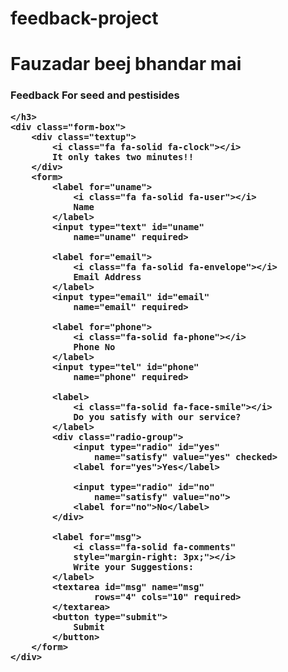 # feedback-project
<!DOCTYPE html> 
<html lang="en"> 

<head> 
	<meta charset="UTF-8"> 
	<meta name="viewport"
		content="width=device-width,initial-scale=1.0"> 
	<title>Responsive Form Card</title> 
	<link rel="stylesheet" href= 
"https://cdnjs.cloudflare.com/ajax/libs/font-awesome/6.5.1/css/all.min.css"> 
	<link rel="stylesheet" href="index.css"> 
</head> 

<body> 
	<h1>Fauzadar beej bhandar mai </h1> 
	<h3>Feedback For seed and pestisides
		
	</h3> 
	<div class="form-box"> 
		<div class="textup"> 
			<i class="fa fa-solid fa-clock"></i> 
			It only takes two minutes!! 
		</div> 
		<form> 
			<label for="uname"> 
				<i class="fa fa-solid fa-user"></i> 
				Name 
			</label> 
			<input type="text" id="uname"
				name="uname" required> 

			<label for="email"> 
				<i class="fa fa-solid fa-envelope"></i> 
				Email Address 
			</label> 
			<input type="email" id="email"
				name="email" required> 

			<label for="phone"> 
				<i class="fa-solid fa-phone"></i> 
				Phone No 
			</label> 
			<input type="tel" id="phone"
				name="phone" required> 

			<label> 
				<i class="fa-solid fa-face-smile"></i> 
				Do you satisfy with our service? 
			</label> 
			<div class="radio-group"> 
				<input type="radio" id="yes"
					name="satisfy" value="yes" checked> 
				<label for="yes">Yes</label> 

				<input type="radio" id="no"
					name="satisfy" value="no"> 
				<label for="no">No</label> 
			</div> 

			<label for="msg"> 
				<i class="fa-solid fa-comments"
				style="margin-right: 3px;"></i> 
				Write your Suggestions: 
			</label> 
			<textarea id="msg" name="msg"
					rows="4" cols="10" required> 
			</textarea> 
			<button type="submit"> 
				Submit 
			</button> 
		</form> 
	</div> 
</body> 

</html>
